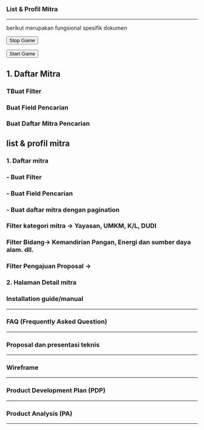 ### List & Profil Mitra
___
berikut merupakan fungsional spesifik dokumen
<!DOCTYPE html>
<html lang="en">
  <head>
    <meta name="viewport" content="width=device-width, initial-scale=1.0" />
    <title>Memory Game</title>
    <!-- Google Fonts -->
    <link
      href="https://fonts.googleapis.com/css2?family=Poppins:wght@400;600&display=swap"
      rel="stylesheet"
    />
    <!-- Stylesheet -->
    <link rel="stylesheet" href="style-memory.css" />
  </head>
  <body>
    <div class="wrapper">
      <div class="stats-container">
        <div id="moves-count"></div>
        <div id="time"></div>
      </div>
      <div class="game-container"></div>
      <button id="stop" class="hide">Stop Game</button>
    </div>
    <div class="controls-container">
      <p id="result"></p>
      <button id="start">Start Game</button>
    </div>
    <!-- Script -->
    <script src="script-memory.js"></script>
  </body>
</html>

## 1. Daftar Mitra
### TBuat Filter
### Buat Field Pencarian
### Buat Daftar Mitra Pencarian
## list & profil mitra
### 1. Daftar mitra
### - Buat Filter
### - Buat Field Pencarian
### - Buat daftar mitra dengan pagination
### Filter kategori mitra -> Yayasan, UMKM, K/L, DUDI
### Filter Bidang-> Kemandirian Pangan, Energi dan sumber daya alam. dll.
### Filter Pengajuan Proposal ->

### 2. Halaman Detail mitra 
### Installation guide/manual
___
### FAQ (Frequently Asked Question)
___
### Proposal dan presentasi teknis
___
### Wireframe
___
### Product Development Plan (PDP)
___
### Product Analysis (PA)
___
